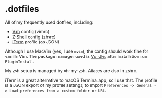 # .dotfiles

All of my frequently used dotfiles, including:

- [Vim](http://www.vim.org) config (vimrc)
- [Z-Shell](https://github.com/robbyrussell/oh-my-zsh) config (zhsrc)
- [iTerm](https://www.iterm2.com) profile (as JSON)

Although I use MacVim (yes, I use `mvim`), the config should work fine for vanilla Vim. The package manager used is [Vundle](https://github.com/VundleVim/Vundle.vim); after installation run `PluginInstall`.

My zsh setup is managed by oh-my-zsh. Aliases are also in zshrc.

iTerm is a great alternative to macOS Terminal.app, so I use that. The profile is a JSON export of my profile settings; to import `Preferences -> General -> Load preferences from a custom folder or URL`.


